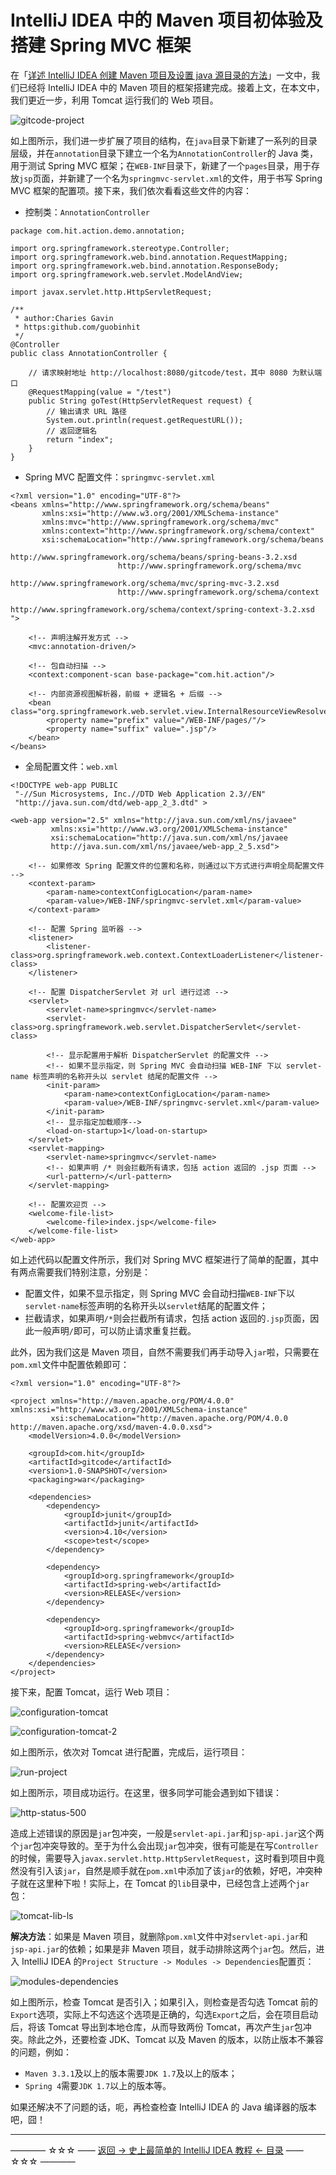 # IntelliJ IDEA 中的 Maven 项目初体验及搭建 Spring MVC 框架

在「[详述 IntelliJ IDEA 创建 Maven 项目及设置 java 源目录的方法](https://github.com/guobinhit/intellij-idea-tutorial/blob/master/articles/basic-course/maven-project.md)」一文中，我们已经将 IntelliJ IDEA 中的 Maven 项目的框架搭建完成。接着上文，在本文中，我们更近一步，利用 Tomcat 运行我们的 Web 项目。

![gitcode-project](https://github.com/guobinhit/intellij-idea-tutorial/blob/master/images/basic-course/run-maven-springmvc/gitcode-project.png)

如上图所示，我们进一步扩展了项目的结构，在`java`目录下新建了一系列的目录层级，并在`annotation`目录下建立一个名为`AnnotationController`的 Java 类，用于测试 Spring MVC 框架；在`WEB-INF`目录下，新建了一个`pages`目录，用于存放`jsp`页面，并新建了一个名为`springmvc-servlet.xml`的文件，用于书写 Spring MVC 框架的配置项。接下来，我们依次看看这些文件的内容：

- 控制类：`AnnotationController`

```
package com.hit.action.demo.annotation;

import org.springframework.stereotype.Controller;
import org.springframework.web.bind.annotation.RequestMapping;
import org.springframework.web.bind.annotation.ResponseBody;
import org.springframework.web.servlet.ModelAndView;

import javax.servlet.http.HttpServletRequest;

/**
 * author:Charies Gavin
 * https:github.com/guobinhit
 */
@Controller
public class AnnotationController {

    // 请求映射地址 http://localhost:8080/gitcode/test，其中 8080 为默认端口
    @RequestMapping(value = "/test")
    public String goTest(HttpServletRequest request) {
        // 输出请求 URL 路径
        System.out.println(request.getRequestURL());
        // 返回逻辑名
        return "index";
    }
}
```

- Spring MVC 配置文件：`springmvc-servlet.xml`

```
<?xml version="1.0" encoding="UTF-8"?>
<beans xmlns="http://www.springframework.org/schema/beans"
       xmlns:xsi="http://www.w3.org/2001/XMLSchema-instance"
       xmlns:mvc="http://www.springframework.org/schema/mvc"
       xmlns:context="http://www.springframework.org/schema/context"
       xsi:schemaLocation="http://www.springframework.org/schema/beans
                        http://www.springframework.org/schema/beans/spring-beans-3.2.xsd
                        http://www.springframework.org/schema/mvc
                        http://www.springframework.org/schema/mvc/spring-mvc-3.2.xsd
                        http://www.springframework.org/schema/context
                        http://www.springframework.org/schema/context/spring-context-3.2.xsd ">

    <!-- 声明注解开发方式 -->
    <mvc:annotation-driven/>

    <!-- 包自动扫描 -->
    <context:component-scan base-package="com.hit.action"/>

    <!-- 内部资源视图解析器，前缀 + 逻辑名 + 后缀 -->
    <bean class="org.springframework.web.servlet.view.InternalResourceViewResolver">
        <property name="prefix" value="/WEB-INF/pages/"/>
        <property name="suffix" value=".jsp"/>
    </bean>
</beans>
```

- 全局配置文件：`web.xml`

```
<!DOCTYPE web-app PUBLIC
 "-//Sun Microsystems, Inc.//DTD Web Application 2.3//EN"
 "http://java.sun.com/dtd/web-app_2_3.dtd" >

<web-app version="2.5" xmlns="http://java.sun.com/xml/ns/javaee"
         xmlns:xsi="http://www.w3.org/2001/XMLSchema-instance"
         xsi:schemaLocation="http://java.sun.com/xml/ns/javaee
         http://java.sun.com/xml/ns/javaee/web-app_2_5.xsd">

    <!-- 如果修改 Spring 配置文件的位置和名称，则通过以下方式进行声明全局配置文件 -->
    <context-param>
        <param-name>contextConfigLocation</param-name>
        <param-value>/WEB-INF/springmvc-servlet.xml</param-value>
    </context-param>

    <!-- 配置 Spring 监听器 -->
    <listener>
        <listener-class>org.springframework.web.context.ContextLoaderListener</listener-class>
    </listener>

    <!-- 配置 DispatcherServlet 对 url 进行过滤 -->
    <servlet>
        <servlet-name>springmvc</servlet-name>
        <servlet-class>org.springframework.web.servlet.DispatcherServlet</servlet-class>

        <!-- 显示配置用于解析 DispatcherServlet 的配置文件 -->
        <!-- 如果不显示指定，则 Spring MVC 会自动扫描 WEB-INF 下以 servlet-name 标签声明的名称开头以 servlet 结尾的配置文件 -->
        <init-param>
            <param-name>contextConfigLocation</param-name>
            <param-value>/WEB-INF/springmvc-servlet.xml</param-value>
        </init-param>
        <!-- 显示指定加载顺序-->
        <load-on-startup>1</load-on-startup>
    </servlet>
    <servlet-mapping>
        <servlet-name>springmvc</servlet-name>
        <!-- 如果声明 /* 则会拦截所有请求，包括 action 返回的 .jsp 页面 -->
        <url-pattern>/</url-pattern>
    </servlet-mapping>

    <!-- 配置欢迎页 -->
    <welcome-file-list>
        <welcome-file>index.jsp</welcome-file>
    </welcome-file-list>
</web-app>
```

如上述代码以配置文件所示，我们对 Spring MVC 框架进行了简单的配置，其中有两点需要我们特别注意，分别是：

- 配置文件，如果不显示指定，则 Spring MVC 会自动扫描`WEB-INF`下以`servlet-name`标签声明的名称开头以`servlet`结尾的配置文件；
- 拦截请求，如果声明`/*`则会拦截所有请求，包括 action 返回的`.jsp`页面，因此一般声明`/`即可，可以防止请求重复拦截。

此外，因为我们这是 Maven 项目，自然不需要我们再手动导入`jar`啦，只需要在`pom.xml`文件中配置依赖即可：

```
<?xml version="1.0" encoding="UTF-8"?>

<project xmlns="http://maven.apache.org/POM/4.0.0" xmlns:xsi="http://www.w3.org/2001/XMLSchema-instance"
         xsi:schemaLocation="http://maven.apache.org/POM/4.0.0 http://maven.apache.org/xsd/maven-4.0.0.xsd">
    <modelVersion>4.0.0</modelVersion>

    <groupId>com.hit</groupId>
    <artifactId>gitcode</artifactId>
    <version>1.0-SNAPSHOT</version>
    <packaging>war</packaging>

    <dependencies>
        <dependency>
            <groupId>junit</groupId>
            <artifactId>junit</artifactId>
            <version>4.10</version>
            <scope>test</scope>
        </dependency>

        <dependency>
            <groupId>org.springframework</groupId>
            <artifactId>spring-web</artifactId>
            <version>RELEASE</version>
        </dependency>

        <dependency>
            <groupId>org.springframework</groupId>
            <artifactId>spring-webmvc</artifactId>
            <version>RELEASE</version>
        </dependency>
    </dependencies>
</project>
```

接下来，配置 Tomcat，运行 Web  项目：

![configuration-tomcat](https://github.com/guobinhit/intellij-idea-tutorial/blob/master/images/basic-course/run-maven-springmvc/configuration-tomcat.png)

![configuration-tomcat-2](https://github.com/guobinhit/intellij-idea-tutorial/blob/master/images/basic-course/run-maven-springmvc/configuration-tomcat-2.png)

如上图所示，依次对 Tomcat 进行配置，完成后，运行项目：

![run-project](https://github.com/guobinhit/intellij-idea-tutorial/blob/master/images/basic-course/run-maven-springmvc/run-project.png)

如上图所示，项目成功运行。在这里，很多同学可能会遇到如下错误：

![http-status-500](https://github.com/guobinhit/intellij-idea-tutorial/blob/master/images/basic-course/run-maven-springmvc/http-status-500.png)

造成上述错误的原因是`jar`包冲突，一般是`servlet-api.jar`和`jsp-api.jar`这个两个`jar`包冲突导致的。至于为什么会出现`jar`包冲突，很有可能是在写`Controller`的时候，需要导入`javax.servlet.http.HttpServletRequest`，这时看到项目中竟然没有引入该`jar`，自然是顺手就在`pom.xml`中添加了该`jar`的依赖，好吧，冲突种子就在这里种下啦！实际上，在 Tomcat 的`lib`目录中，已经包含上述两个`jar`包：

![tomcat-lib-ls](https://github.com/guobinhit/intellij-idea-tutorial/blob/master/images/basic-course/run-maven-springmvc/tomcat-lib-ls.png)

**解决方法**：如果是 Maven 项目，就删除`pom.xml`文件中对`servlet-api.jar`和`jsp-api.jar`的依赖；如果是非 Maven 项目，就手动排除这两个`jar`包。然后，进入 IntelliJ IDEA  的`Project Structure -> Modules -> Dependencies`配置页：

![modules-dependencies](https://github.com/guobinhit/intellij-idea-tutorial/blob/master/images/basic-course/run-maven-springmvc/modules-dependencies.png)

如上图所示，检查 Tomcat 是否引入；如果引入，则检查是否勾选 Tomcat 前的`Export`选项，实际上不勾选这个选项是正确的，勾选`Export`之后，会在项目启动后，将该 Tomcat 导出到本地仓库，从而导致两份 Tomcat，再次产生`jar`包冲突。除此之外，还要检查 JDK、Tomcat 以及 Maven 的版本，以防止版本不兼容的问题，例如：

- `Maven 3.3.1`及以上的版本需要`JDK 1.7`及以上的版本；
- `Spring 4`需要`JDK 1.7`以上的版本等。

如果还解决不了问题的话，呃，再检查检查  IntelliJ IDEA  的 Java 编译器的版本吧，囧！



----------
———— ☆☆☆ —— [返回 -> 史上最简单的 IntelliJ IDEA 教程 <- 目录](https://github.com/guobinhit/intellij-idea-tutorial/blob/master/README.md) —— ☆☆☆ ————

